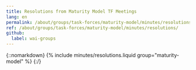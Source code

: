 ```yaml
---
title: Resolutions from Maturity Model TF Meetings
lang: en
permalink: /about/groups/task-forces/maturity-model/minutes/resolutions/
ref: /about/groups/task-forces/maturity-model/minutes/resolutions/
github:
  label: wai-groups
---
```


{::nomarkdown}
{% include minutes/resolutions.liquid group="maturity-model" %}
{:/}